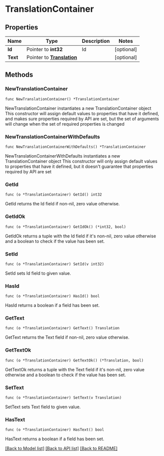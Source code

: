 # TranslationContainer

## Properties

Name | Type | Description | Notes
------------ | ------------- | ------------- | -------------
**Id** | Pointer to **int32** | Id | [optional] 
**Text** | Pointer to [**Translation**](Translation.md) |  | [optional] 

## Methods

### NewTranslationContainer

`func NewTranslationContainer() *TranslationContainer`

NewTranslationContainer instantiates a new TranslationContainer object
This constructor will assign default values to properties that have it defined,
and makes sure properties required by API are set, but the set of arguments
will change when the set of required properties is changed

### NewTranslationContainerWithDefaults

`func NewTranslationContainerWithDefaults() *TranslationContainer`

NewTranslationContainerWithDefaults instantiates a new TranslationContainer object
This constructor will only assign default values to properties that have it defined,
but it doesn't guarantee that properties required by API are set

### GetId

`func (o *TranslationContainer) GetId() int32`

GetId returns the Id field if non-nil, zero value otherwise.

### GetIdOk

`func (o *TranslationContainer) GetIdOk() (*int32, bool)`

GetIdOk returns a tuple with the Id field if it's non-nil, zero value otherwise
and a boolean to check if the value has been set.

### SetId

`func (o *TranslationContainer) SetId(v int32)`

SetId sets Id field to given value.

### HasId

`func (o *TranslationContainer) HasId() bool`

HasId returns a boolean if a field has been set.

### GetText

`func (o *TranslationContainer) GetText() Translation`

GetText returns the Text field if non-nil, zero value otherwise.

### GetTextOk

`func (o *TranslationContainer) GetTextOk() (*Translation, bool)`

GetTextOk returns a tuple with the Text field if it's non-nil, zero value otherwise
and a boolean to check if the value has been set.

### SetText

`func (o *TranslationContainer) SetText(v Translation)`

SetText sets Text field to given value.

### HasText

`func (o *TranslationContainer) HasText() bool`

HasText returns a boolean if a field has been set.


[[Back to Model list]](../README.md#documentation-for-models) [[Back to API list]](../README.md#documentation-for-api-endpoints) [[Back to README]](../README.md)


